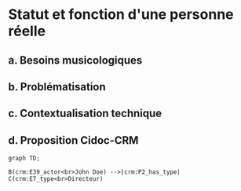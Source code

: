 # Statut et fonction d'une personne réelle

## a. Besoins musicologiques

## b. Problématisation

## c. Contextualisation technique

## d. Proposition Cidoc-CRM

```mermaid
graph TD;

B(crm:E39_actor<br>John Doe) -->|crm:P2_has_type| C(crm:E7_type<br>Directeur)

```

